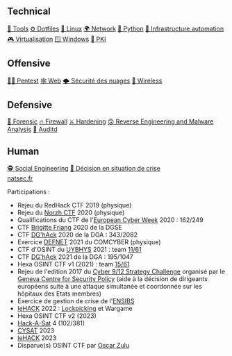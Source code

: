 <div class="menu">
    <h2>Technical</h2>
    <a href="tools"             >🔨 Tools</a>
    <a href="dotfiles"          >⚙️ Dotfiles</a>
    <a href="linux"             >🐧 Linux</a>
    <a href="network"           >🌍 Network</a>
    <a href="python"            >🐍 Python</a>
    <a href="automation"        >🦾 Infrastructure automation</a>
    <a href="virtualisation"    >🎮 Virtualisation</a>
    <a href="windows"           >🪟 Windows</a>
    <a href="pki"               >🔑 PKI</a>
    <h2>Offensive</h2>
    <a href="pentest"           >🏴‍☠️ Pentest</a>
    <a href="web"               >🕸 Web</a>
    <a href="cloudsec"          >🌩️ Sécurité des nuages</a>
    <a href="wireless"          >📡 Wireless</a>
    <h2>Defensive</h2>
    <a href="forensic"          >🔎 Forensic</a>
    <a href="firewall"          >🔥 Firewall</a>
    <a href="hardening"         >⚔️ Hardening</a>
    <a href="reverse"           >🙃 Reverse Engineering and Malware Analysis</a>
    <a href="auditd"            >📜 Auditd</a>
    <h2>Human</h2>
    <a href="social-engineering">🕵 Social Engineering</a>
    <a href="decision-crise"    >🤔 Décision en situation de crise</a>
    <br>
    <a href="https://natsec.fr" >natsec.fr</a>
</div>

Participations :

- Rejeu du RedHack CTF 2019 (physique)
- Rejeu du [Norzh CTF](https://norzh-ctf.fr) 2020 (physique)
- Qualifications du CTF de l'[European Cyber Week](https://www.european-cyber-week.eu) 2020 : 162/249
- CTF [Brigitte Friang](https://www.challengecybersec.fr) 2020 de la DGSE
- CTF [DG'hAck](https://www.dghack.fr) 2020 de la DGA : 343/2082
- Exercice [DEFNET](https://www.defense.gouv.fr/terre/actualites/defnet-2021-sentrainer-au-cyber-combat) 2021 du COMCYBER (physique)
- CTF d'OSINT du [UYBHYS](https://www.unlockyourbrain.bzh/) 2021 : team [11/61](https://github.com/diateam/UYBHYS2020-OSINT-CTF/blob/master/Classement.md)
- CTF [DG'hAck](https://www.dghack.fr) 2021 de la DGA : 195/1047
- Hexa OSINT CTF v1 (2021) : team [15/61](https://hexactf.ctfd.io/scoreboard)
- Rejeu de l'edition 2017 du [Cyber 9/12 Strategy Challenge](https://www.atlanticcouncil.org/programs/scowcroft-center-for-strategy-and-security/cyber-statecraft-initiative/cyber-912/) organisé par le [Geneva Centre for Security Policy](https://www.gcsp.ch/gcsp-activities#topics) (aide à la décision de dirigeants européens suite à une attaque simultanée et coordonnée sur les hôpitaux des Etats membres)
- Exercice de gestion de crise de l'[ENSIBS](https://www-ensibs.univ-ubs.fr/fr/formations/formations/diplome-d-ingenieur-DI/sciences-technologies-sante-STS/diplome-d-ingenieur-cyberdefense-ICYB00_213.html)
- [leHACK](https://lehack.org/fr) 2022 : [Lockpicking](http://www.lockwiki.com/index.php/Lockpicking) et Wargame
- Hexa OSINT CTF v2 (2023)
- [Hack-A-Sat](https://hackasat.com/) 4 (102/381)
- [CYSAT](https://cysat.eu/) 2023
- [leHACK](https://lehack.org/fr) 2023
- Disparue(s) OSINT CTF par [Oscar Zulu](https://osint.oscarzulu.org/)
